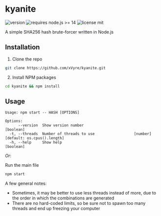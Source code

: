 # kyanite

![version](https://img.shields.io/github/package-json/v/xVyre/kyanite) ![requires node.js >= 14](https://img.shields.io/badge/requires%20node.js-%3E%3D14-yellowgreen) ![license mit](https://img.shields.io/github/license/xVyre/kyanite)

A simple SHA256 hash brute-forcer written in Node.js

## Installation

1. Clone the repo

```sh
git clone https://github.com/xVyre/kyanite.git
```

2. Install NPM packages

```sh
cd kyanite && npm install
```

## Usage

```
Usage: npm start -- HASH [OPTIONS]

Options:
      --version  Show version number                                   [boolean]
  -t, --threads  Number of threads to use                  [number] [default: os.cpus().length]
  -h, --help     Show help                                             [boolean]
```

_Or_:

Run the main file

```sh
npm start
```

A few general notes:

- Sometimes, it may be better to use less threads instead of more, due to the order in which the combinations are generated
- There are no hard-coded limits, so be sure not to spawn too many threads and end up freezing your computer
